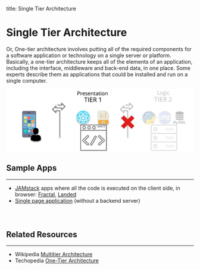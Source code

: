 title:  Single Tier Architecture

# Single Tier Architecture
Or, One-tier architecture involves putting all of the required components for a software application or technology on a single server or platform.
Basically, a one-tier architecture keeps all of the elements of an application, including the interface, middleware and back-end data, in one place.
Some experts describe them as applications that could be installed and run on a single computer. 

![Single Tier architecture](https://raw.githubusercontent.com/app-generator/static/master/docs/single-tier-architecture.jpg)


## Sample Apps  
---

 - [JAMstack](/what-is/jamstack) apps where all the code is executed on the client side, in browser: [Fractal](https://appseed.us/apps/jamstack/html5up-fractal), [Landed](https://appseed.us/apps/jamstack/html5up-landed)
 - [Single page application](https://en.wikipedia.org/wiki/Single-page_application) (without a backend server)

<br />

#
## Related Resources
---
 - Wikipedia [Multitier Architecture](https://en.wikipedia.org/wiki/Multitier_architecture)
 - Techopedia [One-Tier Architecture](https://www.techopedia.com/definition/17374/one-tier-architecture) 
